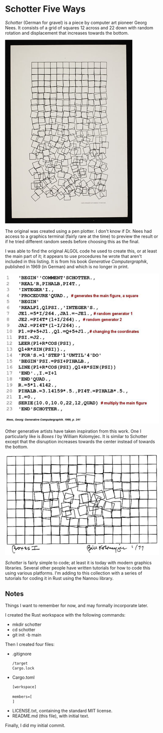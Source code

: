 # Schotter Five Ways

*Schotter* (German for gravel) is a piece by computer art pioneer Georg Nees. It consists of a grid of squares 12 across and 22 down with random rotation and displacement that increases towards the bottom.

![](images/schotter.jpg)

The original was created using a pen plotter. I don't know if Dr. Nees had access to a graphics terminal (fairly rare at the time) to preview the result or if he tried different random seeds before choosing this as the final.

I was able to find the original ALGOL code he used to create this, or at least the main part of it; it appears to use procedures he wrote that aren't included in this listing. It is from his book *Generative Computergraphik*, published in 1969 (in German) and which is no longer in print.

![](images/schottercode.jpg)

Other generative artists have taken inspiration from this work. One I particularly like is *Boxes I* by William Kolomyjec. It is similar to Schotter except that the disruption increases towards the center instead of towards the bottom.

![](images/boxesI.jpg)

*Schotter* is fairly simple to code; at least it is today with modern graphics libraries. Several other people have written tutorials for how to code this using various platforms. I'm adding to this collection with a series of tutorials for coding it in Rust using the Nannou library.




## Notes
Things I want to remember for now, and may formally incorporate later.

I created the Rust workspace with the following commands:
* mkdir schotter
* cd schotter
* git init -b main

Then I created four files:
* .gitignore
  ```
  /target
  Cargo.lock
  ```
* Cargo.toml
  ```
  [workspace]

  members=[
  ]
  ```
* LICENSE.txt, containing the standard MIT license.
* README.md (this file), with initial text.

Finally, I did my initial commit.
